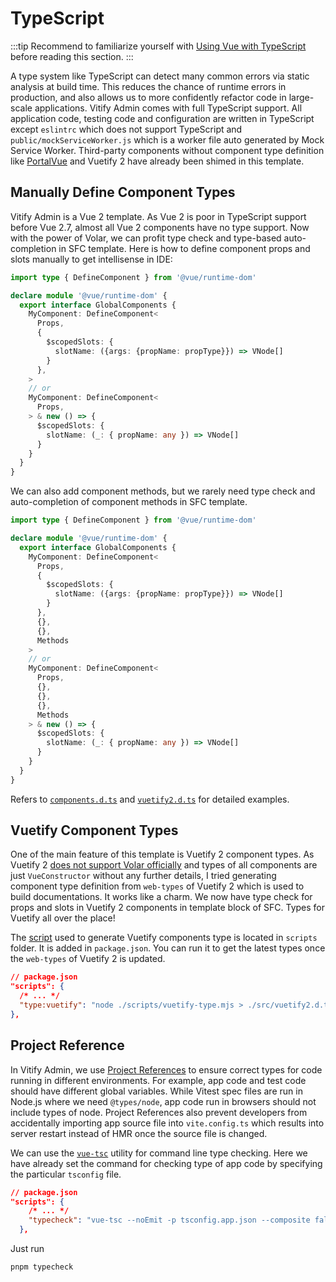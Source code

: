 # TypeScript

:::tip
Recommend to familiarize yourself with [Using Vue with TypeScript](https://vuejs.org/guide/typescript/overview.html#configuring-tsconfig-json) before reading this section.
:::

A type system like TypeScript can detect many common errors via static analysis at build time. This reduces the chance of runtime errors in production, and also allows us to more confidently refactor code in large-scale applications. Vitify Admin comes with full TypeScript support. All application code, testing code and configuration are written in TypeScript except `eslintrc` which does not support TypeScript and `public/mockServiceWorker.js` which is a worker file auto generated by Mock Service Worker. Third-party components without component type definition like [PortalVue](https://portal-vue.linusb.org/) and Vuetify 2 have already been shimed in this template.

## Manually Define Component Types

Vitify Admin is a Vue 2 template. As Vue 2 is poor in TypeScript support before Vue 2.7, almost all Vue 2 components have no type support. Now with the power of Volar, we can profit type check and type-based auto-completion in SFC template. Here is how to define component props and slots manually to get intellisense in IDE:

```ts
import type { DefineComponent } from '@vue/runtime-dom'

declare module '@vue/runtime-dom' {
  export interface GlobalComponents {
    MyComponent: DefineComponent<
      Props,
      {
        $scopedSlots: {
          slotName: ({args: {propName: propType}}) => VNode[]
        }
      },
    >
    // or
    MyComponent: DefineComponent<
      Props,
    > & new () => {
      $scopedSlots: {
        slotName: (_: { propName: any }) => VNode[]
      }
    }
  }
}

```

We can also add component methods, but we rarely need type check and auto-completion of component methods in SFC template.

```ts
import type { DefineComponent } from '@vue/runtime-dom'

declare module '@vue/runtime-dom' {
  export interface GlobalComponents {
    MyComponent: DefineComponent<
      Props,
      {
        $scopedSlots: {
          slotName: ({args: {propName: propType}}) => VNode[]
        }
      },
      {},
      {},
      Methods
    >
    // or
    MyComponent: DefineComponent<
      Props,
      {},
      {},
      {},
      Methods
    > & new () => {
      $scopedSlots: {
        slotName: (_: { propName: any }) => VNode[]
      }
    }
  }
}
```

Refers to [`components.d.ts`](https://github.com/kingyue737/vitify-admin/blob/main/src/components.d.ts) and [`vuetify2.d.ts`](https://github.com/kingyue737/vitify-admin/blob/main/src/vuetify2.d.ts) for detailed examples.

## Vuetify Component Types

One of the main feature of this template is Vuetify 2 component types. As Vuetify 2 [does not support Volar officially](https://github.com/vuetifyjs/vuetify/issues/14798) and types of all components are just `VueConstructor` without any further details, I tried generating component type definition from `web-types` of Vuetify 2 which is used to build documentations. It works like a charm. We now have type check for props and slots in Vuetify 2 components in template block of SFC. Types for Vuetify all over the place!

The [script](https://github.com/kingyue737/vitify-admin/blob/main/scripts/vuetify-type.mjs) used to generate Vuetify components type is located in `scripts` folder. It is added in `package.json`. You can run it to get the latest types once the `web-types` of Vuetify 2 is updated.

```json
// package.json
"scripts": {
  /* ... */
  "type:vuetify": "node ./scripts/vuetify-type.mjs > ./src/vuetify2.d.ts"
},
```

## Project Reference

In Vitify Admin, we use [Project References](https://www.typescriptlang.org/docs/handbook/project-references.html) to ensure correct types for code running in different environments. For example, app code and test code should have different global variables. While Vitest spec files are run in Node.js where we need `@types/node`, app code run in browsers should not include types of node. Project References also prevent developers from accidentally importing app source file into `vite.config.ts` which results into server restart instead of HMR once the source file is changed.

We can use the [`vue-tsc`](https://github.com/johnsoncodehk/volar/tree/master/packages/vue-tsc) utility for command line type checking. Here we have already set the command for checking type of app code by specifying the particular `tsconfig` file.

```json
// package.json
"scripts": {
    /* ... */
    "typecheck": "vue-tsc --noEmit -p tsconfig.app.json --composite false"
  },
```

Just run

```sh
pnpm typecheck
```
